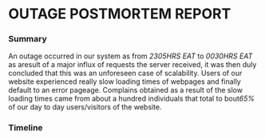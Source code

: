 # OUTAGE POSTMORTEM REPORT

### Summary
An outage occurred in our system as from *2305HRS EAT* to *0030HRS EAT* as aresult of a major influx of requests the server received, it was then duly concluded that this was an unforeseen case of scalability.
Users of our website experienced really slow loading times of webpages and finally default to an error pageage.
Complains obtained as a result of the slow loading times came from about a hundred individuals that total to bout*65%* of our day to day users/visitors of the website.

### Timeline

